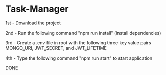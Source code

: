 # Task-Manager

1st - Download the project

2nd - Run the following command "npm run install" (install dependencies)

3rd - Create a .env file in root with the following three key value pairs MONGO_URI, JWT_SECRET, and JWT_LIFETIME

4th - Type the following command "npm run start" to start application

DONE
